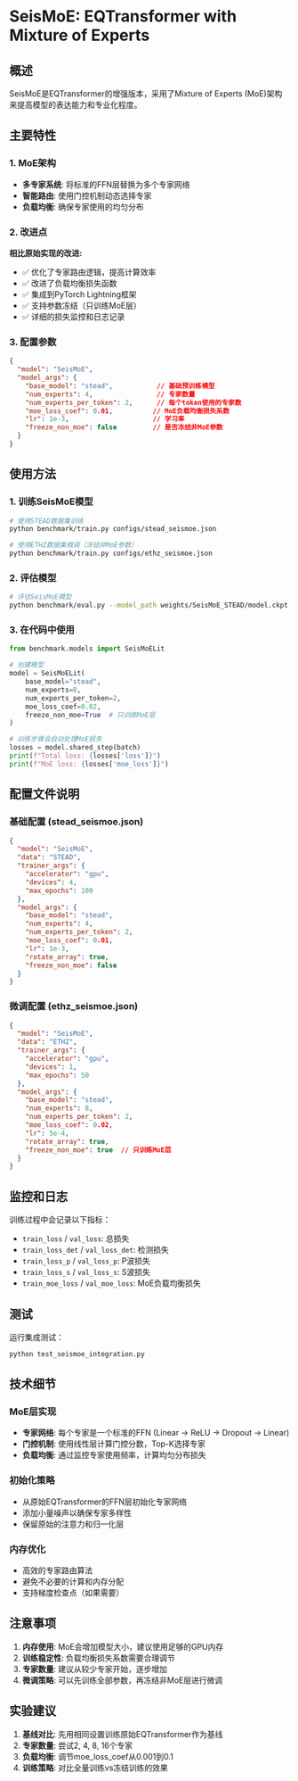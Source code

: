 # SeisMoE: EQTransformer with Mixture of Experts

## 概述

SeisMoE是EQTransformer的增强版本，采用了Mixture of Experts (MoE)架构来提高模型的表达能力和专业化程度。

## 主要特性

### 1. MoE架构
- **多专家系统**: 将标准的FFN层替换为多个专家网络
- **智能路由**: 使用门控机制动态选择专家
- **负载均衡**: 确保专家使用的均匀分布

### 2. 改进点

**相比原始实现的改进:**
- ✅ 优化了专家路由逻辑，提高计算效率
- ✅ 改进了负载均衡损失函数
- ✅ 集成到PyTorch Lightning框架
- ✅ 支持参数冻结（只训练MoE层）
- ✅ 详细的损失监控和日志记录

### 3. 配置参数

```json
{
  "model": "SeisMoE",
  "model_args": {
    "base_model": "stead",           // 基础预训练模型
    "num_experts": 4,                // 专家数量
    "num_experts_per_token": 2,      // 每个token使用的专家数
    "moe_loss_coef": 0.01,          // MoE负载均衡损失系数
    "lr": 1e-3,                     // 学习率
    "freeze_non_moe": false         // 是否冻结非MoE参数
  }
}
```

## 使用方法

### 1. 训练SeisMoE模型

```bash
# 使用STEAD数据集训练
python benchmark/train.py configs/stead_seismoe.json

# 使用ETHZ数据集微调（冻结非MoE参数）
python benchmark/train.py configs/ethz_seismoe.json
```

### 2. 评估模型

```bash
# 评估SeisMoE模型
python benchmark/eval.py --model_path weights/SeisMoE_STEAD/model.ckpt --config configs/stead_seismoe.json
```

### 3. 在代码中使用

```python
from benchmark.models import SeisMoELit

# 创建模型
model = SeisMoELit(
    base_model="stead",
    num_experts=8,
    num_experts_per_token=2,
    moe_loss_coef=0.02,
    freeze_non_moe=True  # 只训练MoE层
)

# 训练步骤会自动处理MoE损失
losses = model.shared_step(batch)
print(f"Total loss: {losses['loss']}")
print(f"MoE loss: {losses['moe_loss']}")
```

## 配置文件说明

### 基础配置 (stead_seismoe.json)
```json
{
  "model": "SeisMoE",
  "data": "STEAD",
  "trainer_args": {
    "accelerator": "gpu",
    "devices": 4,
    "max_epochs": 100
  },
  "model_args": {
    "base_model": "stead",
    "num_experts": 4,
    "num_experts_per_token": 2,
    "moe_loss_coef": 0.01,
    "lr": 1e-3,
    "rotate_array": true,
    "freeze_non_moe": false
  }
}
```

### 微调配置 (ethz_seismoe.json)
```json
{
  "model": "SeisMoE",
  "data": "ETHZ", 
  "trainer_args": {
    "accelerator": "gpu",
    "devices": 1,
    "max_epochs": 50
  },
  "model_args": {
    "base_model": "stead",
    "num_experts": 8,
    "num_experts_per_token": 2,
    "moe_loss_coef": 0.02,
    "lr": 5e-4,
    "rotate_array": true,
    "freeze_non_moe": true  // 只训练MoE层
  }
}
```

## 监控和日志

训练过程中会记录以下指标：
- `train_loss` / `val_loss`: 总损失
- `train_loss_det` / `val_loss_det`: 检测损失
- `train_loss_p` / `val_loss_p`: P波损失
- `train_loss_s` / `val_loss_s`: S波损失  
- `train_moe_loss` / `val_moe_loss`: MoE负载均衡损失

## 测试

运行集成测试：
```bash
python test_seismoe_integration.py
```

## 技术细节

### MoE层实现
- **专家网络**: 每个专家是一个标准的FFN (Linear → ReLU → Dropout → Linear)
- **门控机制**: 使用线性层计算门控分数，Top-K选择专家
- **负载均衡**: 通过监控专家使用频率，计算均匀分布损失

### 初始化策略
- 从原始EQTransformer的FFN层初始化专家网络
- 添加小量噪声以确保专家多样性
- 保留原始的注意力和归一化层

### 内存优化
- 高效的专家路由算法
- 避免不必要的计算和内存分配
- 支持梯度检查点（如果需要）

## 注意事项

1. **内存使用**: MoE会增加模型大小，建议使用足够的GPU内存
2. **训练稳定性**: 负载均衡损失系数需要合理调节
3. **专家数量**: 建议从较少专家开始，逐步增加
4. **微调策略**: 可以先训练全部参数，再冻结非MoE层进行微调

## 实验建议

1. **基线对比**: 先用相同设置训练原始EQTransformer作为基线
2. **专家数量**: 尝试2, 4, 8, 16个专家
3. **负载均衡**: 调节moe_loss_coef从0.001到0.1
4. **训练策略**: 对比全量训练vs冻结训练的效果